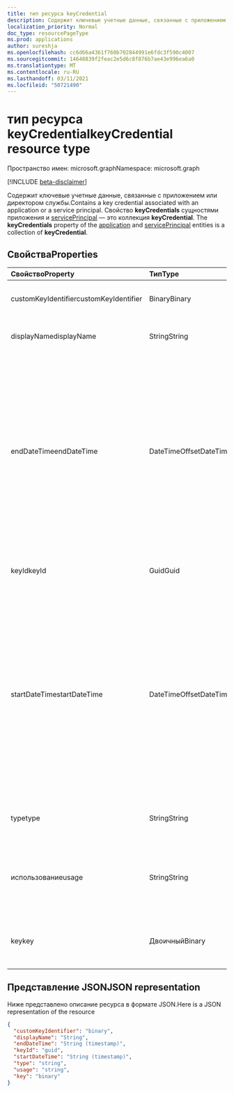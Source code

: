 ```yaml
---
title: тип ресурса keyCredential
description: Содержит ключевые учетные данные, связанные с приложением или директором службы. Свойство **keyCredentials** сущностями приложения и servicePrincipal — это коллекция **keyCredential**.
localization_priority: Normal
doc_type: resourcePageType
ms.prod: applications
author: sureshja
ms.openlocfilehash: cc6d66a4361f760b702844991e6fdc3f590c4007
ms.sourcegitcommit: 14648839f2feac2e5d6c8f876b7ae43e996ea6a0
ms.translationtype: MT
ms.contentlocale: ru-RU
ms.lasthandoff: 03/11/2021
ms.locfileid: "50721490"
---
```

# <a name="keycredential-resource-type"></a><span data-ttu-id="94c16-104">тип ресурса keyCredential</span><span class="sxs-lookup"><span data-stu-id="94c16-104">keyCredential resource type</span></span>

<span data-ttu-id="94c16-105">Пространство имен: microsoft.graph</span><span class="sxs-lookup"><span data-stu-id="94c16-105">Namespace: microsoft.graph</span></span>

[!INCLUDE [beta-disclaimer](../../includes/beta-disclaimer.md)]

<span data-ttu-id="94c16-106">Содержит ключевые учетные данные, связанные с приложением или директором службы.</span><span class="sxs-lookup"><span data-stu-id="94c16-106">Contains a key credential associated with an application or a service principal.</span></span> <span data-ttu-id="94c16-107">Свойство **keyCredentials** сущностями приложения и [servicePrincipal](serviceprincipal.md) — это коллекция **keyCredential**. [](application.md)</span><span class="sxs-lookup"><span data-stu-id="94c16-107">The **keyCredentials** property of the [application](application.md) and [servicePrincipal](serviceprincipal.md) entities is a collection of **keyCredential**.</span></span>

## <a name="properties"></a><span data-ttu-id="94c16-108">Свойства</span><span class="sxs-lookup"><span data-stu-id="94c16-108">Properties</span></span>
| <span data-ttu-id="94c16-109">Свойство</span><span class="sxs-lookup"><span data-stu-id="94c16-109">Property</span></span>     | <span data-ttu-id="94c16-110">Тип</span><span class="sxs-lookup"><span data-stu-id="94c16-110">Type</span></span>   |<span data-ttu-id="94c16-111">Описание</span><span class="sxs-lookup"><span data-stu-id="94c16-111">Description</span></span>|
|:---------------|:--------|:----------|
|<span data-ttu-id="94c16-112">customKeyIdentifier</span><span class="sxs-lookup"><span data-stu-id="94c16-112">customKeyIdentifier</span></span>|<span data-ttu-id="94c16-113">Binary</span><span class="sxs-lookup"><span data-stu-id="94c16-113">Binary</span></span>| <span data-ttu-id="94c16-114">Настраиваемый идентификатор ключа</span><span class="sxs-lookup"><span data-stu-id="94c16-114">Custom key identifier</span></span> |
| <span data-ttu-id="94c16-115">displayName</span><span class="sxs-lookup"><span data-stu-id="94c16-115">displayName</span></span> | <span data-ttu-id="94c16-116">String</span><span class="sxs-lookup"><span data-stu-id="94c16-116">String</span></span> | <span data-ttu-id="94c16-117">Удобное имя для ключа.</span><span class="sxs-lookup"><span data-stu-id="94c16-117">Friendly name for the key.</span></span> <span data-ttu-id="94c16-118">Необязательное.</span><span class="sxs-lookup"><span data-stu-id="94c16-118">Optional.</span></span> |
|<span data-ttu-id="94c16-119">endDateTime</span><span class="sxs-lookup"><span data-stu-id="94c16-119">endDateTime</span></span>|<span data-ttu-id="94c16-120">DateTimeOffset</span><span class="sxs-lookup"><span data-stu-id="94c16-120">DateTimeOffset</span></span>|<span data-ttu-id="94c16-121">Дата и время истечения срока действия учетных данных. Тип Timestamp представляет сведения о дате и времени в формате ISO 8601 и всегда находится во времени UTC.</span><span class="sxs-lookup"><span data-stu-id="94c16-121">The date and time at which the credential expires.The Timestamp type represents date and time information using ISO 8601 format and is always in UTC time.</span></span> <span data-ttu-id="94c16-122">Например, значение полуночи 1 января 2014 г. в формате UTC: `2014-01-01T00:00:00Z`.</span><span class="sxs-lookup"><span data-stu-id="94c16-122">For example, midnight UTC on Jan 1, 2014 is `2014-01-01T00:00:00Z`</span></span>|
|<span data-ttu-id="94c16-123">keyId</span><span class="sxs-lookup"><span data-stu-id="94c16-123">keyId</span></span>|<span data-ttu-id="94c16-124">Guid</span><span class="sxs-lookup"><span data-stu-id="94c16-124">Guid</span></span>|<span data-ttu-id="94c16-125">Уникальный идентификатор (GUID) для ключа.</span><span class="sxs-lookup"><span data-stu-id="94c16-125">The unique identifier (GUID) for the key.</span></span>|
|<span data-ttu-id="94c16-126">startDateTime</span><span class="sxs-lookup"><span data-stu-id="94c16-126">startDateTime</span></span>|<span data-ttu-id="94c16-127">DateTimeOffset</span><span class="sxs-lookup"><span data-stu-id="94c16-127">DateTimeOffset</span></span>|<span data-ttu-id="94c16-128">Дата и время, в течение которых учетные данные становятся действительными. Тип Timestamp представляет сведения о дате и времени в формате ISO 8601 и всегда находится во времени UTC.</span><span class="sxs-lookup"><span data-stu-id="94c16-128">The date and time at which the credential becomes valid.The Timestamp type represents date and time information using ISO 8601 format and is always in UTC time.</span></span> <span data-ttu-id="94c16-129">Например, значение полуночи 1 января 2014 г. в формате UTC: `2014-01-01T00:00:00Z`.</span><span class="sxs-lookup"><span data-stu-id="94c16-129">For example, midnight UTC on Jan 1, 2014 is `2014-01-01T00:00:00Z`</span></span>|
|<span data-ttu-id="94c16-130">type</span><span class="sxs-lookup"><span data-stu-id="94c16-130">type</span></span>|<span data-ttu-id="94c16-131">String</span><span class="sxs-lookup"><span data-stu-id="94c16-131">String</span></span>|<span data-ttu-id="94c16-132">Тип учетных данных ключей; например, "Симметричный".</span><span class="sxs-lookup"><span data-stu-id="94c16-132">The type of key credential; for example, “Symmetric”.</span></span>|
|<span data-ttu-id="94c16-133">использование</span><span class="sxs-lookup"><span data-stu-id="94c16-133">usage</span></span>|<span data-ttu-id="94c16-134">String</span><span class="sxs-lookup"><span data-stu-id="94c16-134">String</span></span>|<span data-ttu-id="94c16-135">Строка, описываемая цель, для которой можно использовать ключ; например, "Проверка".</span><span class="sxs-lookup"><span data-stu-id="94c16-135">A string that describes the purpose for which the key can be used; for example, “Verify”.</span></span>|
|<span data-ttu-id="94c16-136">key</span><span class="sxs-lookup"><span data-stu-id="94c16-136">key</span></span>|<span data-ttu-id="94c16-137">Двоичный</span><span class="sxs-lookup"><span data-stu-id="94c16-137">Binary</span></span>| <span data-ttu-id="94c16-138">Значение для учетных данных ключа.</span><span class="sxs-lookup"><span data-stu-id="94c16-138">Value for the key credential.</span></span> <span data-ttu-id="94c16-139">Должно быть базовым значением 64.</span><span class="sxs-lookup"><span data-stu-id="94c16-139">Should be a base 64 encoded value.</span></span> |

## <a name="json-representation"></a><span data-ttu-id="94c16-140">Представление JSON</span><span class="sxs-lookup"><span data-stu-id="94c16-140">JSON representation</span></span>

<span data-ttu-id="94c16-141">Ниже представлено описание ресурса в формате JSON.</span><span class="sxs-lookup"><span data-stu-id="94c16-141">Here is a JSON representation of the resource</span></span>

<!-- {
  "blockType": "resource",
  "optionalProperties": [

  ],
  "@odata.type": "microsoft.graph.keyCredential"
}-->

```json
{
  "customKeyIdentifier": "binary",
  "displayName": "String",
  "endDateTime": "String (timestamp)",
  "keyId": "guid",
  "startDateTime": "String (timestamp)",
  "type": "string",
  "usage": "string",
  "key": "binary"
}

```

<!-- uuid: 8fcb5dbc-d5aa-4681-8e31-b001d5168d79
2015-10-25 14:57:30 UTC -->
<!--
{
  "type": "#page.annotation",
  "description": "keyCredential resource",
  "keywords": "",
  "section": "documentation",
  "tocPath": "",
  "suppressions": []
}
-->


